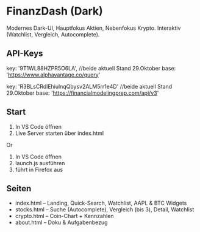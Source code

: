 # FinanzDash (Dark)
Modernes Dark-UI, Hauptfokus Aktien, Nebenfokus Krypto. Interaktiv (Watchlist, Vergleich, Autocomplete).

## API-Keys
key: '9T1WL88HZPR5O6LA', //beide aktuell Stand 29.Oktober
base: 'https://www.alphavantage.co/query'


key: 'R3BLsCRdlEhiulnqQbysv2ALM5rr1e4D' //beide aktuell Stand 29.Oktober
base: 'https://financialmodelingprep.com/api/v3'


## Start
1. In VS Code öffnen
2. Live Server starten über index.html

Or

1. In VS Code öffnen
2. launch.js ausführen
3. führt in Firefox aus

## Seiten
- index.html – Landing, Quick-Search, Watchlist, AAPL & BTC Widgets
- stocks.html – Suche (Autocomplete), Vergleich (bis 3), Detail, Watchlist
- crypto.html – Coin-Chart + Kennzahlen
- about.html – Doku & Aufgabenbezug
